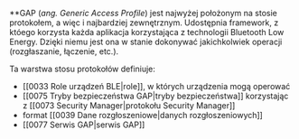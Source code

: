 **GAP (*ang. Generic Access Profile*) jest najwyżej położonym na stosie protokołem, a więc i najbardziej zewnętrznym. Udostępnia framework, z któego korzysta każda aplikacja korzystająca z technologii Bluetooth Low Energy. Dzięki niemu jest ona w stanie dokonywać jakichkolwiek operacji (rozgłaszanie, łączenie, etc.).

Ta warstwa stosu protokołów definiuje:
- [[0033 Role urządzeń BLE|role]], w których urządzenia mogą operować
- [[0075 Tryby bezpieczeństwa GAP|tryby bezpieczeństwa]] korzystając z [[0073 Security Manager|protokołu Security Manager]] 
- format [[0039 Dane rozgłoszeniowe|danych rozgłoszeniowych]]
- [[0077 Serwis GAP|serwis GAP]]